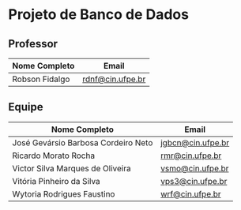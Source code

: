 # Projeto de Banco de Dados
## Professor
| Nome Completo | Email |
| --- | --- |
|Robson Fidalgo | rdnf@cin.ufpe.br |

## Equipe
| Nome Completo | Email |
| --- | --- |
| José Gevársio Barbosa Cordeiro Neto | jgbcn@cin.ufpe.br |
| Ricardo Morato Rocha | rmr@cin.ufpe.br |
| Victor Silva Marques de Oliveira | vsmo@cin.ufpe.br |
| Vitória Pinheiro da Silva | vps3@cin.ufpe.br |
| Wytoria Rodrigues Faustino | wrf@cin.ufpe.br |
